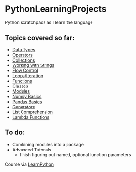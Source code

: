 # PythonLearningProjects
Python scratchpads as I learn the language

## Topics covered so far:

- [Data Types](./data-types.py)
- [Operators](./testing-operators.py)
- [Collections](./testing-collections.py)
- [Working with Strings](./testing-strings.py)
- [Flow Control](./flow-control.py)
- [Loops/Iteration](./looping.py)
- [Functions](./writing-functions.py)
- [Classes](./working-with-classes.py)
- [Modules](./working-with-modules.py)
- [Numpy Basics](./working-with-numpy.py)
- [Pandas Basics](./working-with-pandas.py)
- [Generators](./working-with-generators.py)
- [List Comprehension](./working-with-list-comprehension.py)
- [Lambda Functions](./working-with-lambda-functions.py)

## To do:

- Combining modules into a package
- Advanced Tutorials
  - finish figuring out named, optional function parameters

Course via [LearnPython](https://www.learnpython.org/)